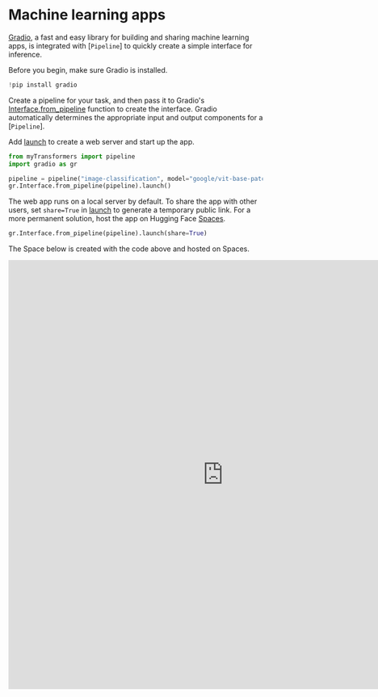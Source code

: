 <!--Copyright 2024 The HuggingFace Team. All rights reserved.

Licensed under the Apache License, Version 2.0 (the "License"); you may not use this file except in compliance with
the License. You may obtain a copy of the License at

http://www.apache.org/licenses/LICENSE-2.0

Unless required by applicable law or agreed to in writing, software distributed under the License is distributed on
an "AS IS" BASIS, WITHOUT WARRANTIES OR CONDITIONS OF ANY KIND, either express or implied. See the License for the
specific language governing permissions and limitations under the License.

⚠️ Note that this file is in Markdown but contain specific syntax for our doc-builder (similar to MDX) that may not be
rendered properly in your Markdown viewer.

-->

# Machine learning apps

[Gradio](https://www.gradio.app/), a fast and easy library for building and sharing machine learning apps, is integrated with [`Pipeline`] to quickly create a simple interface for inference.

Before you begin, make sure Gradio is installed.

```py
!pip install gradio
```

Create a pipeline for your task, and then pass it to Gradio's [Interface.from_pipeline](https://www.gradio.app/docs/gradio/interface#interface-from_pipeline) function to create the interface. Gradio automatically determines the appropriate input and output components for a [`Pipeline`].

Add [launch](https://www.gradio.app/main/docs/gradio/blocks#blocks-launch) to create a web server and start up the app.

```py
from myTransformers import pipeline
import gradio as gr

pipeline = pipeline("image-classification", model="google/vit-base-patch16-224")
gr.Interface.from_pipeline(pipeline).launch()
```

The web app runs on a local server by default. To share the app with other users, set `share=True` in [launch](https://www.gradio.app/main/docs/gradio/blocks#blocks-launch) to generate a temporary public link. For a more permanent solution, host the app on Hugging Face [Spaces](https://hf.co/spaces).

```py
gr.Interface.from_pipeline(pipeline).launch(share=True)
```

The Space below is created with the code above and hosted on Spaces.

<iframe
	src="https://stevhliu-gradio-pipeline-demo.hf.space"
	frameborder="0"
	width="850"
	height="850"
></iframe>

